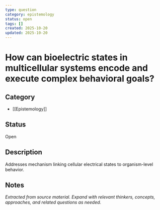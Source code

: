 ```yaml
---
type: question
category: epistemology
status: open
tags: []
created: 2025-10-20
updated: 2025-10-20
---
```


# How can bioelectric states in multicellular systems encode and execute complex behavioral goals?

## Category

- [[Epistemology]]

## Status

Open

## Description

Addresses mechanism linking cellular electrical states to organism-level behavior.

## Notes

*Extracted from source material. Expand with relevant thinkers, concepts, approaches, and related questions as needed.*
